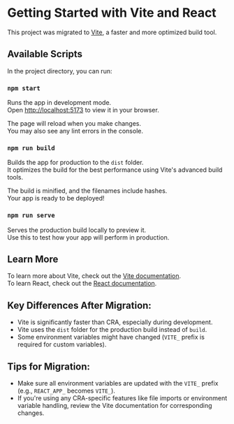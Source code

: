 # Getting Started with Vite and React

This project was migrated to [Vite](https://vitejs.dev/), a faster and more optimized build tool.

## Available Scripts

In the project directory, you can run:

### `npm start`

Runs the app in development mode.  
Open [http://localhost:5173](http://localhost:5173) to view it in your browser.

The page will reload when you make changes.  
You may also see any lint errors in the console.

### `npm run build`

Builds the app for production to the `dist` folder.  
It optimizes the build for the best performance using Vite's advanced build tools.

The build is minified, and the filenames include hashes.  
Your app is ready to be deployed!

### `npm run serve`

Serves the production build locally to preview it.  
Use this to test how your app will perform in production.

## Learn More

To learn more about Vite, check out the [Vite documentation](https://vitejs.dev/guide/).  
To learn React, check out the [React documentation](https://reactjs.org/).

## Key Differences After Migration:

- Vite is significantly faster than CRA, especially during development.
- Vite uses the `dist` folder for the production build instead of `build`.
- Some environment variables might have changed (`VITE_` prefix is required for custom variables).

## Tips for Migration:

- Make sure all environment variables are updated with the `VITE_` prefix (e.g., `REACT_APP_` becomes `VITE_`).
- If you're using any CRA-specific features like file imports or environment variable handling, review the Vite documentation for corresponding changes.
